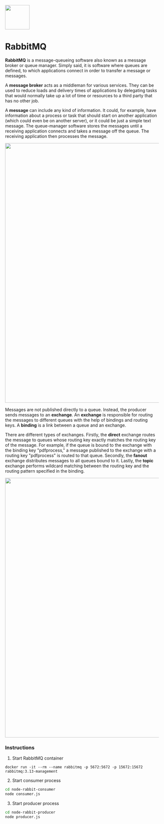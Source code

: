 <img src="https://github.com/matiasgimenezdev/hello-rabbitmq/assets/117539520/c387594c-6389-4b37-a21f-4b3533067b43" width="80">

# RabbitMQ
**RabbitMQ** is a message-queueing software also known as a message broker or queue manager. Simply said, it is software where queues are defined, to which applications connect in order to transfer a message or messages. 

A **message broker** acts as a middleman for various services. They can be used to reduce loads and delivery times of applications by delegating tasks that would normally take up a lot of time or resources to a third party that has no other job.

A **message** can include any kind of information. It could, for example, have information about a process or task that should start on another application (which could even be on another server), or it could be just a simple text message. The queue-manager software stores the messages until a receiving application connects and takes a message off the queue. The receiving application then processes the message.

<img src="https://github.com/matiasgimenezdev/hello-rabbitmq/assets/117539520/45a270d5-b516-4863-b5fa-e23b0a0ff92c" width="850">

Messages are not published directly to a queue. Instead, the producer sends messages to an **exchange**. An **exchange** is responsible for routing the messages to different queues with the help of bindings and routing keys. A **binding** is a link between a queue and an exchange.

There are different types of exchanges. Firstly, the **direct** exchange routes the message to queues whose routing key exactly matches the routing key of the message. For example, if the queue is bound to the exchange with the binding key "pdfprocess," a message published to the exchange with a routing key "pdfprocess" is routed to that queue. Secondly, the **fanout** exchange distributes messages to all queues bound to it. Lastly, the **topic** exchange performs wildcard matching between the routing key and the routing pattern specified in the binding.

<img src="https://github.com/matiasgimenezdev/hello-rabbitmq/assets/117539520/559830ca-2ce3-4c05-b80b-bfd7dafecc71" width="850">

### Instructions

1. Start RabbitMQ container

```
docker run -it --rm --name rabbitmq -p 5672:5672 -p 15672:15672 rabbitmq:3.13-management
```

2. Start consumer process

```bash
cd node-rabbit-consumer
node consumer.js
```

3. Start producer process

```bash
cd node-rabbit-producer
node producer.js
```
